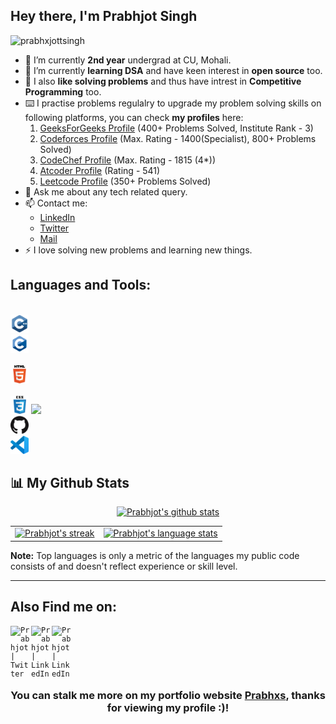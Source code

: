 ## Hey there, I'm Prabhjot Singh
<p align="left"> <img src="https://komarev.com/ghpvc/?username=prabhxjottsingh" alt="prabhxjottsingh" /> </p>

- 📄 I’m currently **2nd year** undergrad at CU, Mohali.
- 🌱 I’m currently **learning DSA** and have keen interest in **open source** too.
- 📘 I also **like solving problems** and thus have intrest in **Competitive Programming** too.
- ⌨️ I practise problems regulalry to upgrade my problem solving skills on following platforms, you can check **my profiles** here: 
     1. [GeeksForGeeks Profile](https://auth.geeksforgeeks.org/user/prabhxjott/practice/) (400+ Problems Solved, Institute Rank - 3)
     2. [Codeforces Profile](https://codeforces.com/profile/Prabhxs) (Max. Rating - 1400(Specialist), 800+ Problems Solved)
     3. [CodeChef Profile](https://www.codechef.com/users/prabhjotxsingh) (Max. Rating - 1815 (4*))
     4. [Atcoder Profile](https://atcoder.jp/users/prabhxs) (Rating - 541)
     5. [Leetcode Profile](https://leetcode.com/prabhxs/) (350+ Problems Solved)
- 💬 Ask me about any tech related query.
- 📫 Contact me: 
     - [LinkedIn](https://www.linkedin.com/in/prabhxjottsingh/)
     - [Twitter](https://twitter.com/Prabhxs)
     - <a href="mailto:prabhx.jott@gmail.com">Mail</a>
- ⚡ I love solving new problems and learning new things.

## Languages and Tools:

<code>  <img height="29" src="https://raw.githubusercontent.com/github/explore/80688e429a7d4ef2fca1e82350fe8e3517d3494d/topics/cpp/cpp.png">  </code> 
<code><img height="29" src="https://raw.githubusercontent.com/github/explore/80688e429a7d4ef2fca1e82350fe8e3517d3494d/topics/c/c.png">  </code>
<code>  <img height="29" src="https://raw.githubusercontent.com/github/explore/80688e429a7d4ef2fca1e82350fe8e3517d3494d/topics/html/html.png"> </code>
<code>  <img height="29" src="https://raw.githubusercontent.com/github/explore/80688e429a7d4ef2fca1e82350fe8e3517d3494d/topics/css/css.png"></code>
<code><img height="29" src="https://img.icons8.com/color/48/000000/git.png"></code>
<code>  <img height="29" src="https://raw.githubusercontent.com/github/explore/78df643247d429f6cc873026c0622819ad797942/topics/github/github.png"></code>
<code>  <img height="29" src="https://raw.githubusercontent.com/github/explore/80688e429a7d4ef2fca1e82350fe8e3517d3494d/topics/visual-studio-code/visual-studio-code.png"></code> 
<br>


## 📊 My Github Stats


<p align="center">
    <a href="https://prabhxjottsingh.github.io/prabh-portfolio/" target="_blank">
        <img src="https://github-readme-stats.vercel.app/api?username=prabhxjottsingh&show_icons=true&include_all_commits=true&theme=github_dark&hide_border=true" alt="Prabhjot's github stats">
      <a/>
</p>
 <table align="center" cellspacing="0" cellpadding="0" border="0">
  <tr>
    <td>
      <a href="https://github.com/prabhxjottsingh/github-readme-streak-stats">
        <img title="🔥 Get streak stats for your profile at git.io/streak-stats" alt="Prabhjot's streak" src="https://github-readme-streak-stats.herokuapp.com/?user=prabhxjottsingh&theme=black-ice&hide_border=true&stroke=0000&background=060A0CD0"/>
    </a>
      <a/>
    </td>
    <td>
      <a href="https://prabhxjottsingh.github.io/prabh-portfolio/" target="_blank" >
        <img src="https://github-readme-stats.vercel.app/api/top-langs/?username=prabhxjottsingh&theme=github_dark&layout=compact&hide_border=true" alt="Prabhjot's language stats">
      <a/>
    </td>
   </tr>
</table>
<b>Note:</b> Top languages is only a metric of the languages my public code consists of and doesn't reflect experience or skill level.

--- 

## Also Find me on:
<code>[<img align="left" alt="Prabhjot | Twitter" width="33px" src="https://cdn.jsdelivr.net/npm/simple-icons@v3/icons/twitter.svg" />][twitter][<img align="left" alt="Prabhjot | LinkedIn" width="33px" src="https://cdn.jsdelivr.net/npm/simple-icons@v3/icons/linkedin.svg" />][linkedin][<img align="left" alt="Prabhjot | LinkedIn" width="33px" src="https://cdn.jsdelivr.net/npm/simple-icons@v3/icons/instagram.svg" />][Instagram]
</code>

<br>

[twitter]: https://twitter.com/Prabhxs
[linkedin]: https://www.linkedin.com/in/prabhxjottsingh/
[github]: https://github.com/prabhxjottsingh
[instagram]: https://www.instagram.com/prabhxs/
<br>
<div align="center">

### You can stalk me more on my portfolio website [Prabhxs](https://prabhxjottsingh.github.io/prabh-portfolio/), thanks for viewing my profile :)!

</div>
